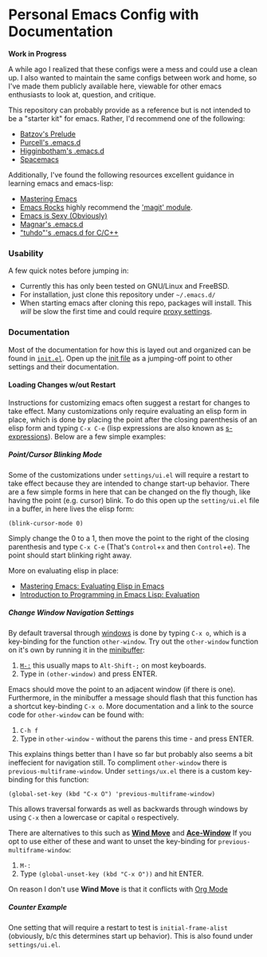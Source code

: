 # Personal Emacs Config with Documentation

**Work in Progress**

A while ago I realized that these configs were a mess and could use a clean up.
I also wanted to maintain the same configs between work and home, so I've made
them publicly available here, viewable for other emacs enthusiasts to look at,
question, and critique.

This repository can probably provide as a reference but is not intended to be a
"starter kit" for emacs.  Rather, I'd recommend one of the following:

* [Batzov's Prelude](https://github.com/bbatsov/prelude)
* [Purcell's .emacs.d](https://github.com/purcell/emacs.d)
* [Higginbotham's .emacs.d](https://www.braveclojure.com/basic-emacs/#Installation)
* [Spacemacs](https://github.com/syl20bnr/spacemacs)

Additionally, I've found the following resources excellent guidance in
learning emacs and emacs-lisp:

* [Mastering Emacs](https://www.masteringemacs.org/)
* [Emacs Rocks](http://emacsrocks.com/) highly recommend the ['magit' module](http://emacsrocks.com/e17.html).
* [Emacs is Sexy (Obviously)](http://emacs.sexy/)
* [Magnar's .emacs.d](https://github.com/magnars/.emacs.d)
* ["tuhdo"'s .emacs.d for C/C++](https://tuhdo.github.io/emacs-tutor.html)

### Usability

A few quick notes before jumping in:

* Currently this has only been tested on GNU/Linux and FreeBSD.
* For installation, just clone this repository under `~/.emacs.d/`
* When starting emacs after cloning this repo, packages will install.
   This *will* be slow the first time and could require [proxy settings](https://www.emacswiki.org/emacs/UrlPackage#toc6).

### Documentation

Most of the documentation for how this is layed out and organized can
be found in [`init.el`](github.com/zerjens/.emacs.d/blob/master/init.el).  Open up the [init file](https://www.gnu.org/software/emacs/manual/html_node/emacs/Init-File.html) as a jumping-off point to other settings and their documentation.

#### Loading Changes w/out Restart

Instructions for customizing emacs often suggest a restart for changes
to take effect.  Many customizations only require evaluating an elisp
form in place, which is done by placing the point after the closing
parenthesis of an elisp form and typing `C-x C-e` (lisp expressions
are also known as [s-expressions](http://www.gigamonkeys.com/book/syntax-and-semantics.html)).
Below are a few simple examples:

##### Point/Cursor Blinking Mode

Some of the customizations under `settings/ui.el` will require a restart
to take effect because they are intended to change start-up behavior.
There are a few simple forms in here that can be changed on the fly
though, like having the point (e.g. cursor) blink.  To do this open up
the `setting/ui.el` file in a buffer, in here lives the elisp form:

`(blink-cursor-mode 0)`

Simply change the 0 to a 1, then move the point to the right of the
closing parenthesis and type `C-x C-e` (That's `Control`+`x` and
then `Control`+`e`).  The point should start blinking right away.

More on evaluating elisp in place:

* [Mastering Emacs: Evaluating Elisp in Emacs](https://www.masteringemacs.org/article/evaluating-elisp-emacs)
* [Introduction to Programming in Emacs Lisp: Evaluation](https://www.gnu.org/software/emacs/manual/html_node/eintr/How-to-Evaluate.html#How-to-Evaluate)

##### Change Window Navigation Settings

By default traversal through [windows](https://www.gnu.org/software/emacs/manual/html_node/emacs/Split-Window.html) is done by typing `C-x o`, which
is a key-binding for the function `other-window`.  Try out the
`other-window` function on it's own by running it in the [minibuffer](https://www.gnu.org/software/emacs/manual/html_node/emacs/Minibuffer-History.html):

1. [`M-:`](https://www.gnu.org/software/emacs/manual/html_node/emacs/Lisp-Eval.html) this usually maps to `Alt-Shift-;` on most keyboards.
2. Type in `(other-window)` and press ENTER.

Emacs should move the point to an adjacent window (if there is one).
Furthermore, in the minibuffer a message should flash that this
function has a shortcut key-binding `C-x o`.  More documentation and
a link to the source code for `other-window` can be found with:

1. `C-h f`
2. Type in `other-window` - without the parens this time - and press ENTER.

This explains things better than I have so far but probably also seems
a bit ineffecient for navigation still.  To compliment `other-window`
there is `previous-multiframe-window`.  Under `settings/ux.el` there
is a custom key-binding for this function:

`(global-set-key (kbd "C-x O") 'previous-multiframe-window)`

This allows traversal forwards as well as backwards through windows by
using `C-x` then a lowercase or capital `o` respectively.

There are alternatives to this such as [**Wind Move**](https://www.emacswiki.org/emacs/WindMove) and [**Ace-Window**](https://github.com/abo-abo/ace-window)
If you opt to use either of these and want to unset the key-binding for
`previous-multiframe-window`:

1. `M-:`
2.  Type `(global-unset-key (kbd "C-x O"))` and hit ENTER.

On reason I don't use **Wind Move** is that it conflicts with [Org Mode](https://orgmode.org/manual/Conflicts.html)

##### Counter Example

One setting that will require a restart to test is `initial-frame-alist`
(obviously, b/c this determines start up behavior). This is also found
under `settings/ui.el`.
